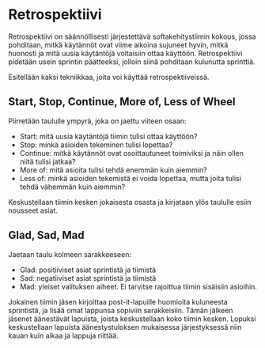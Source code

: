 # Retrospektiivi

Retrospektiivi on säännöllisesti järjestettävä softakehitystiimin kokous, jossa pohditaan, mitkä käytännöt ovat viime aikoina sujuneet hyvin, mitkä huonosti ja mitä uusia käytäntöjä voitaisiin ottaa käyttöön. Retrospektiivi pidetään usein sprintin päätteeksi, jolloin siinä pohditaan kulunutta sprinttiä.

Esitellään kaksi tekniikkaa, joita voi käyttää retrospektiiveissä.

## Start, Stop, Continue, More of, Less of Wheel

Piirretään taululle ympyrä, joka on jaettu viiteen osaan:
- Start: mitä uusia käytäntöjä tiimin tulisi ottaa käyttöön?
- Stop: minkä asioiden tekeminen tulisi lopettaa?
- Continue: mitkä käytännöt ovat osoittautuneet toimiviksi ja näin ollen niitä tulisi jatkaa?
- More of: mitä asioita tulisi tehdä enemmän kuin aiemmin?
- Less of: minkä asioiden tekemistä ei voida lopettaa, mutta joita tulisi tehdä vähemmän kuin aiemmin?

Keskustellaan tiimin kesken jokaisesta osasta ja kirjataan ylös taululle esiin nousseet asiat.

## Glad, Sad, Mad

Jaetaan taulu kolmeen sarakkeeseen:
- Glad: positiiviset asiat sprintistä ja tiimistä
- Sad: negatiiviset asiat sprintistä ja tiimistä
- Mad: yleiset valituksen aiheet. Ei tarvitse rajoittua tiimin sisäisiin asioihin.

Jokainen tiimin jäsen kirjoittaa post-it-lapuille huomioita kuluneesta sprintistä, ja lisää omat lappunsa sopiviin sarakkeisiin. Tämän jälkeen jäsenet äänestävät lapuista, joista keskustellaan koko tiimin kesken. Lopuksi keskustellaan lapuista äänestystuloksen mukaisessa järjestyksessä niin kauan kuin aikaa ja lappuja riittää.

